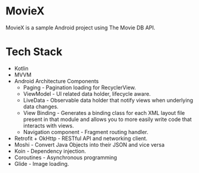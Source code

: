 # MovieX
 MovieX is a sample Android project using The Movie DB API.
 
 # Tech Stack
 * Kotlin
 * MVVM
 * Android Architecture Components
     - Paging - Pagination loading for RecyclerView.
     - ViewModel - UI related data holder, lifecycle aware.
     - LiveData - Observable data holder that notify views when underlying data changes.
     - View Binding - Generates a binding class for each XML layout file present in that module and allows you 		to more easily write code that interacts with views.
     - Navigation component - Fragment routing handler.
* Retrofit + OkHttp - RESTful API and networking client.
* Moshi - Convert Java Objects into their JSON and vice versa
* Koin - Dependency injection.
* Coroutines - Asynchronous programming
* Glide - Image loading.
